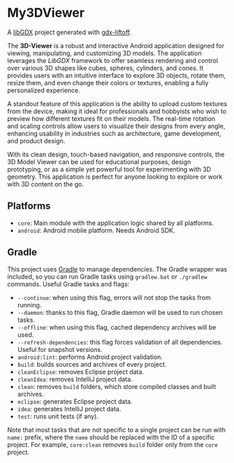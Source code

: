 # My3DViewer

A [libGDX](https://libgdx.com/) project generated with [gdx-liftoff](https://github.com/libgdx/gdx-liftoff).

The **3D-Viewer** is a robust and interactive Android application designed for viewing, manipulating, and customizing 3D models. The application leverages the *LibGDX* framework to offer seamless rendering and control over various 3D shapes like cubes, spheres, cylinders, and cones. It provides users with an intuitive interface to explore 3D objects, rotate them, resize them, and even change their colors or textures, enabling a fully personalized experience.

A standout feature of this application is the ability to upload custom textures from the device, making it ideal for professionals and hobbyists who wish to preview how different textures fit on their models. The real-time rotation and scaling controls allow users to visualize their designs from every angle, enhancing usability in industries such as architecture, game development, and product design.

With its clean design, touch-based navigation, and responsive controls, the 3D Model Viewer can be used for educational purposes, design prototyping, or as a simple yet powerful tool for experimenting with 3D geometry. This application is perfect for anyone looking to explore or work with 3D content on the go.

## Platforms

- `core`: Main module with the application logic shared by all platforms.
- `android`: Android mobile platform. Needs Android SDK.

## Gradle

This project uses [Gradle](https://gradle.org/) to manage dependencies.
The Gradle wrapper was included, so you can run Gradle tasks using `gradlew.bat` or `./gradlew` commands.
Useful Gradle tasks and flags:

- `--continue`: when using this flag, errors will not stop the tasks from running.
- `--daemon`: thanks to this flag, Gradle daemon will be used to run chosen tasks.
- `--offline`: when using this flag, cached dependency archives will be used.
- `--refresh-dependencies`: this flag forces validation of all dependencies. Useful for snapshot versions.
- `android:lint`: performs Android project validation.
- `build`: builds sources and archives of every project.
- `cleanEclipse`: removes Eclipse project data.
- `cleanIdea`: removes IntelliJ project data.
- `clean`: removes `build` folders, which store compiled classes and built archives.
- `eclipse`: generates Eclipse project data.
- `idea`: generates IntelliJ project data.
- `test`: runs unit tests (if any).

Note that most tasks that are not specific to a single project can be run with `name:` prefix, where the `name` should be replaced with the ID of a specific project.
For example, `core:clean` removes `build` folder only from the `core` project.
